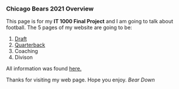 ### Chicago Bears 2021 Overview
This page is for my **IT 1000 Final Project** and I am going to talk about football.
The 5 pages of my website are going to be:
1. [Draft](Draft)
2. [Quarterback](Quarterback)
3. Coaching
4. Divison

All information was found [here.](https://www.chicagobears.com/)

Thanks for visiting my web page. Hope you enjoy.
*Bear Down*

